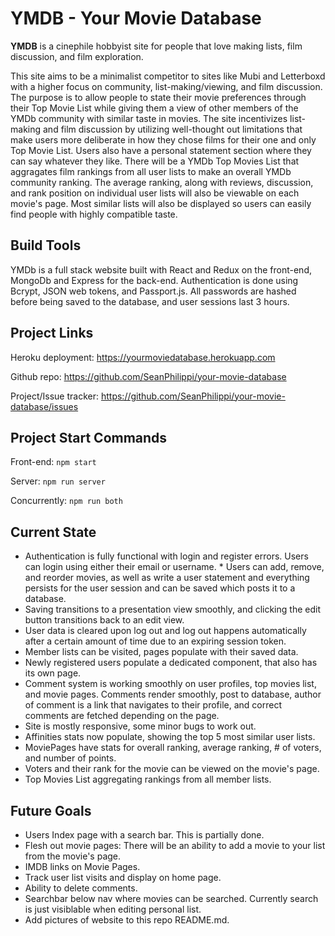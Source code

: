 # YMDB - Your Movie Database

**YMDB** is a cinephile hobbyist site for people that love making lists, film discussion, and film exploration.

This site aims to be a minimalist competitor to sites like Mubi and Letterboxd with a higher focus on community, list-making/viewing, and film discussion. The purpose is to allow people to state their movie preferences through their Top Movie List while giving them a view of other members of the YMDb community with similar taste in movies. The site incentivizes list-making and film discussion by utilizing well-thought out limitations that make users more deliberate in how they chose films for their one and only Top Movie List. Users also have a personal statement section where they can say whatever they like. There will be a YMDb Top Movies List that aggragates film rankings from all user lists to make an overall YMDb community ranking. The average ranking, along with reviews, discussion, and rank position on individual user lists will also be viewable on each movie's page. Most similar lists will also be displayed so users can easily find people with highly compatible taste.

## Build Tools

YMDb is a full stack website built with React and Redux on the front-end, MongoDb and Express for the back-end.  Authentication is done using Bcrypt, JSON web tokens, and Passport.js.  All passwords are hashed before being saved to the database, and user sessions last 3 hours.

## Project Links

Heroku deployment: https://yourmoviedatabase.herokuapp.com

Github repo: https://github.com/SeanPhilippi/your-movie-database

Project/Issue tracker: https://github.com/SeanPhilippi/your-movie-database/issues

## Project Start Commands

Front-end: ```npm start```

Server: ```npm run server```

Concurrently: ```npm run both```

## Current State

* Authentication is fully functional with login and register errors.  Users can login using either their email or username.  * Users can add, remove, and reorder movies, as well as write a user statement and everything persists for the user session and can be saved which posts it to a database.
* Saving transitions to a presentation view smoothly, and clicking the edit button transitions back to an edit view.
* User data is cleared upon log out and log out happens automatically after a certain amount of time due to an expiring session token.
* Member lists can be visited, pages populate with their saved data.
* Newly registered users populate a dedicated component, that also has its own page.
* Comment system is working smoothly on user profiles, top movies list, and movie pages.  Comments render smoothly, post to database, author of comment is a link that navigates to their profile, and correct comments are fetched depending on the page.
* Site is mostly responsive, some minor bugs to work out.
* Affinities stats now populate, showing the top 5 most similar user lists.
* MoviePages have stats for overall ranking, average ranking, # of voters, and number of points. 
* Voters and their rank for the movie can be viewed on the movie's page.  
* Top Movies List aggregating rankings from all member lists.

## Future Goals
* Users Index page with a search bar. This is partially done.
* Flesh out movie pages: There will be an ability to add a movie to your list from the movie's page. 
* IMDB links on Movie Pages.
* Track user list visits and display on home page.
* Ability to delete comments.
* Searchbar below nav where movies can be searched. Currently search is just visiblable when editing personal list.
* Add pictures of website to this repo README.md.

<!--
Home Page

<img src="/public/" alt="alt text" width="75%" height="75%">

Profile Page

<img src="/public/" alt="alt text" width="75%" height="75%">

<img src="/public/" alt="alt text" width="75%" height="75%">

<img src="/public/" alt="alt text" width="75%" height="75%">

Movie Page

<img src="/public/" alt="alt text" width="75%" height="75%">

Log in/Register Pages

<img src="/public/" alt="alt text" width="75%" height="75%">

<img src="/public/" alt="alt text" width="75%" height="75%">
-->
